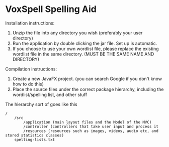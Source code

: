 # VoxSpell Spelling Aid #

Installation instructions:

1. Unzip the file into any directory you wish (preferably your user directory)
2. Run the application by double clicking the jar file. Set up is automatic.
3. If you choose to use your own wordlist file, please replace the existing wordlist file in the same directory. (MUST BE THE SAME NAME AND DIRECTORY)

Compilation instructions:

1. Create a new JavaFX project. (you can search Google if you don't know how to do this)
2. Place the source files under the correct package hierarchy, including the wordlist/spelling list, and other stuff

The hierarchy sort of goes like this

```
/
	/src
		/application (main layout files and the Model of the MVC)
		/controller (controllers that take user input and process it 
		/resources (resources such as images, videos, audio etc, and stored statistics classes)
	spelling-lists.txt
```
